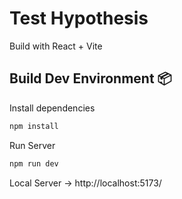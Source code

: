 # Test Hypothesis

Build with React + Vite

## Build Dev Environment 📦

Install dependencies

```bash
npm install

```
Run Server

```bash
npm run dev

```

Local Server -> http://localhost:5173/
